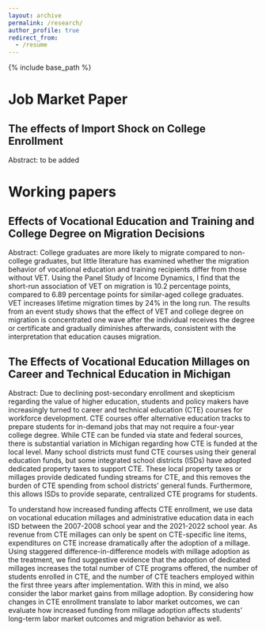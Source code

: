 ```yaml
---
layout: archive
permalink: /research/
author_profile: true
redirect_from:
  - /resume
---
```


{% include base_path %}

# Job Market Paper
## The effects of Import Shock on College Enrollment
Abstract: to be added

# Working papers
## Effects of Vocational Education and Training and College Degree on Migration Decisions
Abstract: College graduates are more likely to migrate compared to non-college graduates, but little literature has examined whether the migration behavior of vocational education and training recipients differ from those without VET. Using the Panel Study of Income Dynamics, I find that the short-run association of VET on migration is 10.2 percentage points, compared to 6.89 percentage points for similar-aged college graduates. VET increases lifetime migration times by 24% in the long run. The results from an event study shows that the effect of VET and college degree on migration is concentrated one wave after the individual receives the degree or certificate and gradually diminishes afterwards, consistent with the interpretation that education causes migration.

## The Effects of Vocational Education Millages on Career and Technical Education in Michigan
Abstract: Due to declining post-secondary enrollment and skepticism regarding the value of higher education, students and policy makers have increasingly turned to career and technical education (CTE) courses for workforce development. CTE courses offer alternative education tracks to prepare students for in-demand jobs that may not require a four-year college degree. While CTE can be funded via state and federal sources, there is substantial variation in Michigan regarding how CTE is funded at the local level. Many school districts must fund CTE courses using their general education funds, but some integrated school districts (ISDs) have adopted dedicated property taxes to support CTE. These local property taxes or millages provide dedicated funding streams for CTE, and this removes the burden of CTE spending from school districts’ general funds. Furthermore, this allows ISDs to provide separate, centralized CTE programs for students.

To understand how increased funding affects CTE enrollment, we use data on vocational education millages
and administrative education data in each ISD between the 2007-2008 school year and the 2021-2022 school
year. As revenue from CTE millages can only be spent on CTE-specific line items, expenditures on CTE increase
dramatically after the adoption of a millage. Using staggered difference-in-difference models with millage adoption as the treatment, we find suggestive evidence that the adoption of dedicated millages increases the total number of CTE programs offered, the number of students enrolled in CTE, and the number of CTE teachers employed within the first three years after implementation. With this in mind, we also consider the labor market gains from millage adoption. By considering how changes in CTE enrollment translate to labor market outcomes, we can evaluate how increased funding from millage adoption affects students’ long-term labor market outcomes and migration behavior as well.
